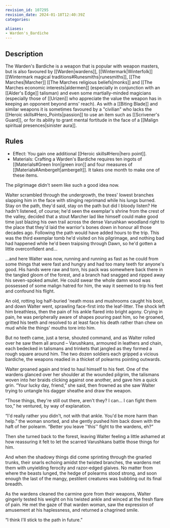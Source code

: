 ```yaml
---
revision_id: 107295
revision_date: 2024-01-18T12:40:39Z
categories:

aliases:
- Warden's_Bardiche
---
```


## Description
The Warden's Bardiche is a weapon that is popular with weapon masters, but is also favoured by [[Warden|wardens]], [[Wintermark|Winterfolk]] [[Wintermark magical traditions#Runesmiths|runesmiths]], [[The Marches|Marcher]] [[The Marches religious beliefs|monks]] and [[The Marches economic interests|aldermen]] (especially in conjunction with an [[Alder's Edge]] talisman) and even some martially-minded magicians (especially those of [[Urizen]] who appreciate the value the weapon has in keeping an opponent beyond arms' reach). As with a [[Biting Blade]] and similar weapons it is sometimes favoured by a "civilian" who lacks the [[Heroic skills#Hero_Points|passion]] to use an item such as [[Scrivener's Guard]], or for its ability to grant mental fortitude in the face of a [[Malign spiritual presences|sinister aura]].

## Rules

* Effect: You gain one additional [[Heroic skills#Hero|hero point]].
* Materials: Crafting a Warden's Bardiche requires ten ingots of [[Materials#Green Iron|green iron]] and four measures of [[Materials#Ambergelt|ambergelt]]. It takes one month to make one of these items.


The pilgrimage didn't seem like such a good idea now.

Walter scrambled through the undergrowth, the trees' lowest branches slapping him in the face with stinging reprimand while his lungs burned. Stay on the path, they'd said, stay on the path but did I bloody listen? He hadn't listened, of course; he'd seen the exemplar's shrine from the crest of the valley, decided that a stout Marcher lad like himself could make good time just blazing his own trail across the dense Varushkan woodland right to the place that they'd laid the warrior's bones down in honour all those decades ago. Following the path would have added hours to the trip. This was the third exemplar tomb he'd visited on his pilgrimage, and nothing bad had happened while he'd been traipsing through Dawn, so he'd gotten a little overconfident and...

...and here Walter was now, running and running as fast as he could from some things that were fast and hungry and had too many teeth for anyone's good. His hands were raw and torn, his pack was somewhere back there in the tangled gloom of the forest, and a branch had snagged and ripped away his seven-spoked amulet. He could swear the whole damn wood was possessed of some malign hatred for him, the way it seemed to trip his feet and confound his flight.

An old, rotting log half-buried 'neath moss and mushrooms caught his boot, and down Walter went, sprawling face-first into the leaf-litter. The shock left him breathless, then the pain of his ankle flared into bright agony. Crying in pain, he was peripherally aware of shapes pouring past him, so he groaned, gritted his teeth and resolved to at least face his death rather than chew on mud while the things' mouths tore into him.

But no teeth came, just a terse, shouted command, and as Walter rolled over he saw them all around – Varushkans, armoured in leathers and chain, each bedecked in talismans and trinkets that jangled as they formed a rough square around him. The two dozen soldiers each gripped a vicious bardiche, the weapons readied in a thicket of polearms pointing outwards.

Walter groaned again and tried to haul himself to his feet. One of the wardens glanced over her shoulder at the wounded pilgrim, the talismans woven into her braids clicking against one another, and gave him a quick grin. “Your lucky day, friend,” she said, then frowned as she saw Walter trying to untangle his dagger sheathe and draw the weapon.

“Those things, they're still out there, aren't they? I can... I can fight them too,” he ventured, by way of explanation.

“I'd really rather you didn't, not with that ankle. You'd be more harm than help.” the woman snorted, and she gently pushed him back down with the haft of her polearm. “Better you leave ''this'' fight to the wardens, eh?”

Then she turned back to the forest, leaving Walter feeling a little ashamed at how reassuring it felt to let the scarred Varushkans battle those things for him.

And when the shadowy things did come sprinting through the gnarled trunks, their snarls echoing amidst the twisted branches, the wardens met them with unyielding ferocity and razor-edged glaives. No matter from where the beasts lunged, the hedge of polearms stood strong, and soon enough the last of the mangy, pestilent creatures was bubbling out its final breadth.

As the wardens cleaned the carmine gore from their weapons, Walter gingerly tested his weight on his twisted ankle and winced at the fresh flare of pain. He met the gaze of that warden woman, saw the expression of amusement at his haplessness, and returned a chagrined smile.

“I think I'll stick to the path in future.”